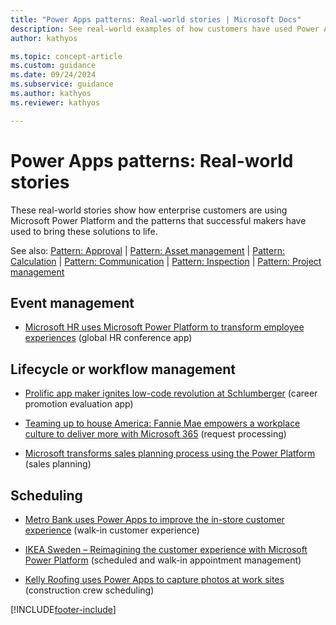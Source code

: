 ```yaml
---
title: "Power Apps patterns: Real-world stories | Microsoft Docs"
description: See real-world examples of how customers have used Power Apps in a wide variety of common scenarios.
author: kathyos

ms.topic: concept-article
ms.custom: guidance
ms.date: 09/24/2024
ms.subservice: guidance
ms.author: kathyos
ms.reviewer: kathyos

---
```


# Power Apps patterns: Real-world stories

These real-world stories show how enterprise customers are using Microsoft Power Platform and the patterns that successful makers have used to bring these solutions to life.

See also: [Pattern: Approval](approval-pattern.md) | [Pattern: Asset management](asset-management-pattern.md) | [Pattern: Calculation](calculator-pattern.md) | [Pattern: Communication](communication-pattern.md) | [Pattern: Inspection](inspection-pattern.md) | [Pattern: Project management](project-management-pattern.md)

## Event management

- [Microsoft HR uses Microsoft Power Platform to transform employee experiences](https://www.microsoft.com/en-us/power-platform/blog/power-apps/microsoft-thrive/) (global HR conference app)

## Lifecycle or workflow management

- [Prolific app maker ignites low-code revolution at Schlumberger](https://www.microsoft.com/en-us/power-platform/blog/power-apps/schlumberger/) (career promotion evaluation app)

- [Teaming up to house America: Fannie Mae empowers a workplace culture to deliver more with Microsoft 365](https://customers.microsoft.com/en-us/story/1551283378331954333-fannie-mae-banking-capital-markets-microsoft-purview-data-loss-prevention) (request processing)

- [Microsoft transforms sales planning process using the Power Platform](https://www.microsoft.com/en-us/power-platform/blog/power-apps/microsoft-account-planning/) (sales planning)

## Scheduling

- [Metro Bank uses Power Apps to improve the in-store customer experience](https://www.microsoft.com/en-us/power-platform/blog/power-apps/metro-bank-customer-greet-app/) (walk-in customer experience)

- [IKEA Sweden – Reimagining the customer experience with Microsoft Power Platform](https://www.microsoft.com/en-us/power-platform/blog/power-apps/ikea-sweden/) (scheduled and walk-in appointment management)

- [Kelly Roofing uses Power Apps to capture photos at work sites](https://www.microsoft.com/en-us/power-platform/blog/power-apps/kellyroofing/) (construction crew scheduling)


[!INCLUDE[footer-include](../../includes/footer-banner.md)]
